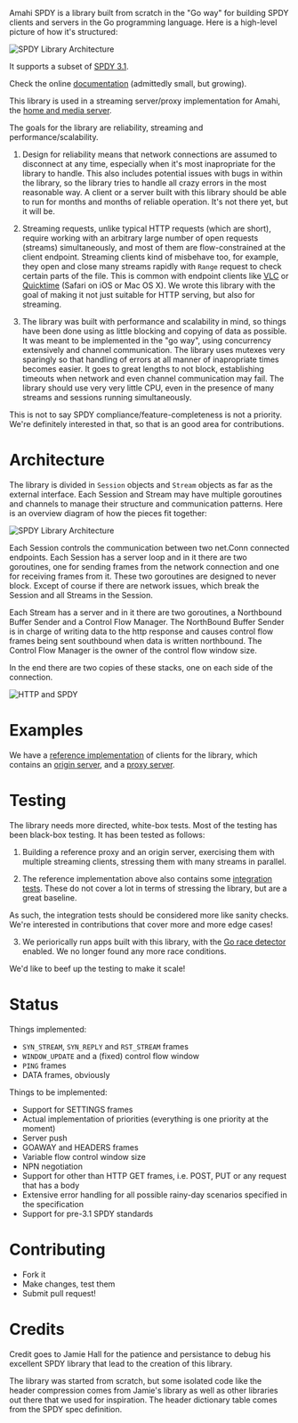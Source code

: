 Amahi SPDY is a library built from scratch in the "Go way" for building SPDY clients and servers in the Go programming language. Here is a high-level picture of how it's structured:

![SPDY Library Architecture](img/spdy-arch.png)

It supports a subset of [SPDY 3.1](http://www.chromium.org/spdy/spdy-protocol/spdy-protocol-draft3-1).

Check the online [documentation](http://godoc.org/github.com/amahi/spdy) (admittedly small, but growing).

This library is used in a streaming server/proxy implementation for Amahi, the [home and media server](https://www.amahi.org).

The goals for the library are reliability, streaming and performance/scalability.

1) Design for reliability means that network connections are assumed to disconnect at any time, especially when it's most inapropriate for the library to handle. This also includes potential issues with bugs in within the library, so the library tries to handle all crazy errors in the most reasonable way. A client or a server built with this library should be able to run for months and months of reliable operation. It's not there yet, but it will be.

2) Streaming requests, unlike typical HTTP requests (which are short), require working with an arbitrary large number of open requests (streams) simultaneously, and most of them are flow-constrained at the client endpoint. Streaming clients kind of misbehave too, for example, they open and close many streams rapidly with `Range` request to check certain parts of the file. This is common with endpoint clients like [VLC](https://videolan.org/vlc/) or [Quicktime](https://www.apple.com/quicktime/) (Safari on iOS or Mac OS X). We wrote this library with the goal of making it not just suitable for HTTP serving, but also for streaming.

3) The library was built with performance and scalability in mind, so things have been done using as little blocking and copying of data as possible. It was meant to be implemented in the "go way", using concurrency extensively and channel communication. The library uses mutexes very sparingly so that handling of errors at all manner of inapropriate times becomes easier. It goes to great lengths to not block, establishing timeouts when network and even channel communication may fail. The library should use very very little CPU, even in the presence of many streams and sessions running simultaneously.

This is not to say SPDY compliance/feature-completeness is not a priority. We're definitely interested in that, so that is an good area for contributions.

Architecture
============

The library is divided in `Session` objects and `Stream` objects as far as the external interface. Each Session and Stream may have multiple goroutines and channels to manage their structure and communication patterns. Here is an overview diagram of how the pieces fit together:

![SPDY Library Architecture](img/spdy-arch.png)

Each Session controls the communication between two net.Conn connected endpoints. Each Session has a server loop and in it there are two goroutines, one for sending frames from the network connection and one for receiving frames from it. These two goroutines are designed to never block. Except of course if there are network issues, which break the Session and all Streams in the Session.

Each Stream has a server and in it there are two goroutines, a Northbound Buffer Sender and a Control Flow Manager. The NorthBound Buffer Sender is in charge of writing data to the http response and causes control flow frames being sent southbound when data is written northbound. The Control Flow Manager is the owner of the control flow window size.

In the end there are two copies of these stacks, one on each side of the connection.

![HTTP and SPDY](img/end-to-end-http.png)

Examples
========

We have a [reference implementation](https://github.com/amahi/spdy-proxy) of clients for the library, which contains an [origin server](https://github.com/amahi/spdy-proxy/blob/master/src/c/c.go), and a [proxy server](https://github.com/amahi/spdy-proxy/blob/master/src/p/p.go).

Testing
=======

The library needs more directed, white-box tests. Most of the testing has been black-box testing. It has been tested as follows:

1) Building a reference proxy and an origin server, exercising them with multiple streaming clients, stressing them with many streams in parallel.

2) The reference implementation above also contains some [integration tests](https://github.com/amahi/spdy-proxy/tree/master/integration-tests). These do not cover a lot in terms of stressing the library, but are a great baseline.

As such, the integration tests should be considered more like sanity checks. We're interested in contributions that cover more and more edge cases!

3) We periorically run apps built with this library, with the [Go race detector](http://blog.golang.org/race-detector) enabled. We no longer found any more race conditions.

We'd like to beef up the testing to make it scale!

Status
======

Things implemented:
 * `SYN_STREAM`, `SYN_REPLY` and `RST_STREAM` frames
 * `WINDOW_UPDATE` and a (fixed) control flow window
 * `PING` frames
 * DATA frames, obviously

Things to be implemented:
 * Support for SETTINGS frames
 * Actual implementation of priorities (everything is one priority at the moment)
 * Server push
 * GOAWAY and HEADERS frames
 * Variable flow control window size
 * NPN negotiation
 * Support for other than HTTP GET frames, i.e. POST, PUT or any request that has a body
 * Extensive error handling for all possible rainy-day scenarios specified in the specification
 * Support for pre-3.1 SPDY standards

Contributing
============

* Fork it
* Make changes, test them
* Submit pull request!

Credits
=======

Credit goes to Jamie Hall for the patience and persistance to debug his excellent SPDY library that lead to the creation of this library.

The library was started from scratch, but some isolated code like the header compression comes from Jamie's library as well as other libraries out there that we used for inspiration. The header dictionary table comes from the SPDY spec definition.

